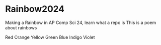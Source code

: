 # Rainbow2024
Making a Rainbow in AP Comp Sci 24, learn what a repo is
This is a poem about rainbows

Red
Orange
Yellow 
Green 
Blue
Indigo
Violet
